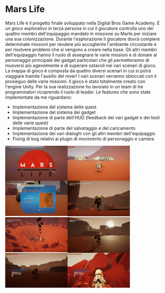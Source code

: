 # Mars Life
Mars Life è il progetto finale sviluppato nella Digital Bros Game Academy.
È un gioco esplorativo in terza persona in cui il giocatore controlla uno dei quattro membri dell'equipaggio mandato in missione su Marte per iniziare una sua colonizzazione.
Durante l'esplorazione il giocatore dovrà compiere determinate missioni per rendere più accogliente l'ambiente circostante e per risolvere problemi che si vengono a creare nella base.
Gli altri membri dell'equipaggio hanno il ruolo di assegnare le varie missioni e di donare al personaggio principale dei gadget particolari che gli permetteranno di muoversi più agevolmente e di superare ostacoli nei vari scenari di gioco.
La mappa di gioco è composta da quattro diversi scenari in cui si potrà viaggiare tramite l'ausilio del rover! I vari scenari verranno sbloccati con il prosieguo delle varie missioni.
Il gioco è stato totalmente creato con l'engine Unity.
Per la sua realizzazione ho lavorato in un team di tre programmatori ricoprendo il ruolo di leader. 
Le features che sono state implementate da me riguardano:
- Implementazione del sistema delle quest
- Implementazione del sistema dei gadget
- Implementazione di parte dell'HUD (feedback dei vari gadget e dei testi delle varie quest)
- Implementazione di parte del salvataggio e del caricamento
- Implementazione dei vari dialoghi con gli altri membri dell'equipaggio
- Fixing di bug relativi ai plugin di movimento di personaggio e camera

<img align="left" width="200" src="Marketing/ML_1.png">
<img align="left" width="200" src="Marketing/GaleCrater_02.png">
<img align="left" width="200" src="Marketing/ML_4.png">
<img width="200" src="Marketing/ML_3.png">
<img align="left" width="200" src="Marketing/ML_5.png">
<img align="left" width="200" src="Marketing/ML_14.png">
<img align="left" width="200" src="Marketing/VallesMarineris_01.png">
<img width="200" src="Marketing/OlympusMons_01.png">
